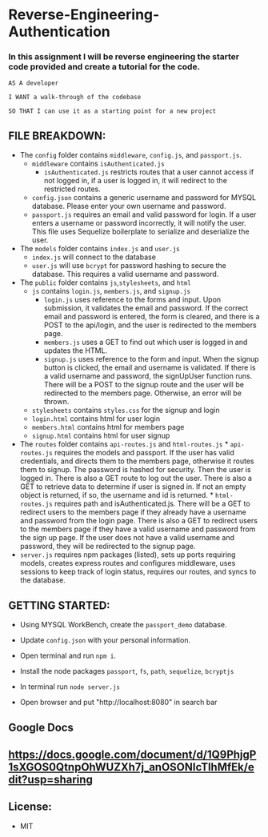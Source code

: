 # Reverse-Engineering-Authentication

### In this assignment I will be reverse engineering the starter code provided and create a tutorial for the code.

```
AS A developer

I WANT a walk-through of the codebase

SO THAT I can use it as a starting point for a new project
```

## FILE BREAKDOWN: 
* The `config` folder contains `middleware`, `config.js`, and `passport.js`.
  * `middleware` contains `isAuthenticated.js`
     * `isAuthenticated.js` restricts routes that a user cannot access if not logged in, if a user is logged in, it will redirect to the restricted routes.
  * `config.json` contains a generic username and password for MYSQL database.  Please enter your own username and password.
  * `passport.js` requires an email and valid password for login.  If a user enters a username or password incorrectly, it will notify the user.  This file uses Sequelize boilerplate to serialize and deserialize the user.
* The `models` folder contains `index.js` and `user.js`
    * `index.js` will connect to the database
    * `user.js` will use `bcrypt` for password hashing to secure the database.  This requires a valid username and password.
* The `public` folder contains `js`,`stylesheets`, and `html`
    * `js` contains `login.js`, `members.js`, and `signup.js`
        * `login.js` uses reference to the forms and input.  Upon submission, it validates the email and password. If the correct email and password is entered, the form is cleared, and there is a POST to the api/login, and the user is redirected to the members page.  
        * `members.js` uses a GET to find out which user is logged in and updates the HTML.
        * `signup.js` uses reference to the form and input.  When the signup button is clicked, the email and username is validated.  If there is a valid username and password, the signUpUser function runs.  There will be a POST to the signup route and the user will be redirected to the members page. Otherwise, an error will be thrown.   
    * `stylesheets` contains `styles.css` for the signup and login
    * `login.html` contains html for user login
    * `members.html` contains html for members page
    * `signup.html` contains html for user signup
* The `routes` folder contains `api-routes.js` and `html-routes.js`
        * `api-routes.js` requires the models and passport.  If the user has valid credentials, and directs them to the members page, otherwise it routes them to signup.  The password is hashed for security.  Then the user is logged in.  There is also a GET route to log out the user.  There is also a GET to retrieve data to determine if user is signed in.  If not an empty object is returned, if so, the username and id is returned.
        * `html-routes.js` requires path and isAuthenticated.js. There will be a GET to redirect users to the members page if they already have a username and password from the login page.  There is also a GET to redirect users to the members page if they have a valid username and password from the sign up page.  If the user does not have a valid username and password, they will be redirected to the signup page.    
* `server.js` requires npm packages (listed), sets up ports requiring models, creates express routes and configures middleware, uses sessions to keep track of login status, requires our routes, and syncs to the database.  

## GETTING STARTED: 

* Using MYSQL WorkBench, create the `passport_demo` database.

* Update `config.json` with your personal information.

* Open terminal and run `npm i`.

* Install the node packages `passport`, `fs`, `path`, `sequelize`, `bcryptjs`

* In terminal run `node server.js`


* Open browser and put "http://localhost:8080" in search bar
  


## Google Docs
## https://docs.google.com/document/d/1Q9PhjgP1sXGOS0QtnpOhWUZXh7j_anOSONIcTlhMfEk/edit?usp=sharing
 
 ## License: 
 * MIT


